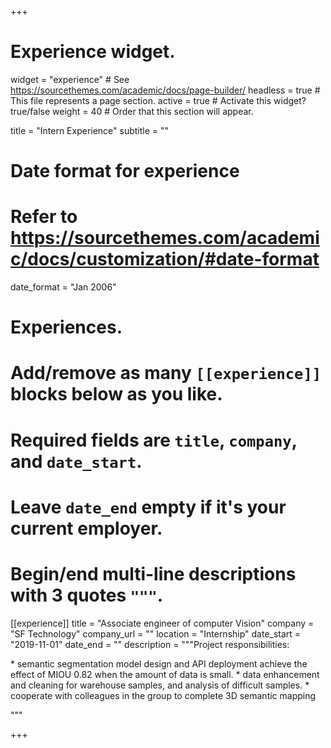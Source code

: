 +++
# Experience widget.
widget = "experience"  # See https://sourcethemes.com/academic/docs/page-builder/
headless = true  # This file represents a page section.
active = true  # Activate this widget? true/false
weight = 40  # Order that this section will appear.

title = "Intern Experience"
subtitle = ""

# Date format for experience
#   Refer to https://sourcethemes.com/academic/docs/customization/#date-format
date_format = "Jan 2006"

# Experiences.
#   Add/remove as many `[[experience]]` blocks below as you like.
#   Required fields are `title`, `company`, and `date_start`.
#   Leave `date_end` empty if it's your current employer.
#   Begin/end multi-line descriptions with 3 quotes `"""`.
[[experience]]
  title = "Associate engineer of computer Vision"
  company = "SF Technology"
  company_url = ""
  location = "Internship"
  date_start = "2019-11-01"
  date_end = ""
  description = """Project responsibilities:

\* semantic segmentation model design and API deployment achieve the effect of MIOU 0.82 when the amount of data is small.
\* data enhancement and cleaning for warehouse samples, and analysis of difficult samples.
\* cooperate with colleagues in the group to complete 3D semantic mapping

"""

+++
